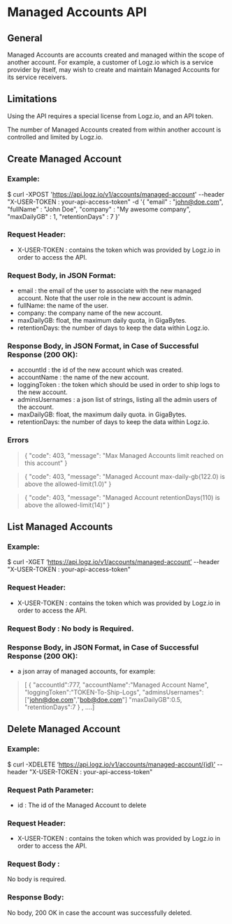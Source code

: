 # Managed Accounts API

## General
Managed Accounts are accounts created and managed within the scope of another account. For example, a customer of Logz.io which is a service provider by itself, may wish to create and maintain Managed Accounts for its service receivers. 

## Limitations
Using the API requires a special license from Logz.io, and an API token.

The number of Managed Accounts created from within another account is controlled and limited by Logz.io.

## Create Managed Account
### Example:
$ curl -XPOST 'https://api.logz.io/v1/accounts/managed-account' 
  --header "X-USER-TOKEN : your-api-access-token"
  -d '{
  	"email" : "john@doe.com",
    "fullName" : "John Doe",
    "company" : "My awesome company",
    "maxDailyGB" : 1,
    "retentionDays" : 7
  }'
  
### Request Header:
- X-USER-TOKEN : contains the token which was provided by Logz.io in order to access the API.

### Request Body, in JSON Format:
- email : the email of the user to associate with the new managed account. Note that the user role in the new account is admin.
- fullName: the name of the user.
- company: the company name of the new account.
- maxDailyGB: float, the maximum daily quota, in GigaBytes.
- retentionDays: the number of days to keep the data within Logz.io.

### Response Body, in JSON Format, in Case of Successful Response (200 OK):
- accountId : the id of the new account which was created.
- accountName : the name of the new account.
- loggingToken : the token which should be used in order to ship logs to the new account.
- adminsUsernames : a json list of strings, listing all the admin users of the account.
- maxDailyGB: float, the maximum daily quota. in GigaBytes.
- retentionDays: the number of days to keep the data within Logz.io.

### Errors


> {
> "code": 403,
> "message": "Max Managed Accounts limit reached on this account"
> }

> {
>     "code": 403,
>     "message": "Managed Account max-daily-gb(122.0) is above the allowed-limit(1.0)"
> }

> {
>     "code": 403,
>     "message": "Managed Account retentionDays(110) is above the allowed-limit(14)"
> }



## List Managed Accounts
### Example:
$ curl -XGET ‘https://api.logz.io/v1/accounts/managed-account’
	--header "X-USER-TOKEN : your-api-access-token"

### Request Header:
- X-USER-TOKEN : contains the token which was provided by Logz.io in order to access the API.

### Request Body : No body is Required.

### Response Body, in JSON Format, in Case of Successful Response (200 OK):
- a json array of managed accounts, for example:
> [ {
>    "accountId":777, 
>    "accountName":"Managed Account Name",
>    "loggingToken":"TOKEN-To-Ship-Logs",
>    "adminsUsernames":["john@doe.com","bob@doe.com"]
>    "maxDailyGB":0.5,
>    "retentionDays":7 
>    } , ....]
> 



## Delete Managed Account
### Example:
$ curl -XDELETE ‘https://api.logz.io/v1/accounts/managed-account/{id}’
	--header "X-USER-TOKEN : your-api-access-token"

### Request Path Parameter:
- id : The id of the Managed Account to delete

### Request Header:
- X-USER-TOKEN : contains the token which was provided by Logz.io in order to access the API.

### Request Body : 
No body is required.

### Response Body: 
No body, 200 OK in case the account was successfully deleted.
